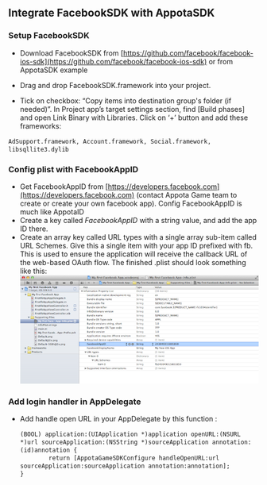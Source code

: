 ## Integrate FacebookSDK with AppotaSDK

### Setup FacebookSDK
- Download FacebookSDK from [https://github.com/facebook/facebook-ios-sdk](https://github.com/facebook/facebook-ios-sdk) or from AppotaSDK example
- Drag and drop FacebookSDK.framework into your project.

- Tick on checkbox: “Copy items into destination group's folder (if needed)”.
In Project app’s target settings section, find [Build phases] and open
Link Binary with Libraries. Click on ‘+’ button and add these frameworks:

```
AdSupport.framework, Account.framework, Social.framework, libsqllite3.dylib
```

### Config plist with FacebookAppID
- Get FacebookAppID from [https://developers.facebook.com](https://developers.facebook.com) (contact Appota Game team to create or create your own facebook app). Config FacebookAppID is much like AppotaID
- Create a key called *FacebookAppID* with a string value, and add the app ID there.
- Create an array key called URL types with a single array sub-item called URL Schemes. Give this a single item with your app ID prefixed with fb. This is used to ensure the application will receive the callback URL of the web-based OAuth flow.
The finished .plist should look something like this:
 ![](docs/facebook_config.png)

### Add login handler in AppDelegate
- Add handle open URL in your AppDelegate by this function :
		
	```objc
	(BOOL) application:(UIApplication *)application openURL:(NSURL *)url sourceApplication:(NSString *)sourceApplication annotation:(id)annotation {
    		return [AppotaGameSDKConfigure handleOpenURL:url sourceApplication:sourceApplication annotation:annotation];
	}
	```